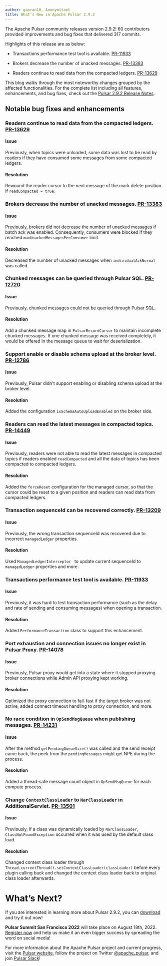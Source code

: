 ```yaml
---
author: gaoran10, Anonymitaet
title: What’s New in Apache Pulsar 2.9.2
---
```


The Apache Pulsar community releases version 2.9.2! 60 contributors provided improvements and bug fixes that delivered 317 commits.

<!--truncate-->

Highlights of this release are as below:

- Transactions performance test tool is available. [PR-11933](https://github.com/apache/pulsar/pull/11933)
  
- Brokers decrease the number of unacked messages. [PR-13383](https://github.com/apache/pulsar/pull/13383)
  
- Readers continue to read data from the compacted ledgers. [PR-13629](https://github.com/apache/pulsar/pull/13629)

This blog walks through the most noteworthy changes grouped by the affected functionalities. For the complete list including all features, enhancements, and bug fixes, check out the [Pulsar 2.9.2 Release Notes](https://github.com/apache/pulsar/releases/tag/v2.9.2).

## Notable bug fixes and enhancements

### Readers continue to read data from the compacted ledgers. [PR-13629](https://github.com/apache/pulsar/pull/13629)

#### Issue

Previously, when topics were unloaded, some data was lost to be read by readers if they have consumed some messages from some compacted ledgers.

#### Resolution

Rewound the reader cursor to the next message of the mark delete position if `readCompacted = true`.

### Brokers decrease the number of unacked messages. [PR-13383](https://github.com/apache/pulsar/pull/13383)

#### Issue

Previously, brokers did not decrease the number of unacked messages if batch ack was enabled. Consequently, consumers were blocked if they reached `maxUnackedMessagesPerConsumer` limit.

#### Resolution

Decreased the number of unacked messages when `individualAckNormal` was called.

### Chunked messages can be queried through Pulsar SQL. [PR-12720](https://github.com/apache/pulsar/pull/12720)

#### Issue

Previously, chunked messages could not be queried through Pulsar SQL.

#### Resolution

Add a chunked message map in `PulsarRecordCursor` to maintain incomplete chunked messages. If one chunked message was received completely, it would be offered in the message queue to wait for deserialization. 

### Support enable or disable schema upload at the broker level. [PR-12786](https://github.com/apache/pulsar/pull/12786)

#### Issue

Previously, Pulsar didn't support enabling or disabling schema upload at the broker level.

#### Resolution

Added the configuration `isSchemaAutoUploadEnabled` on the broker side.

### Readers can read the latest messages in compacted topics. [PR-14449](https://github.com/apache/pulsar/pull/14449)

#### Issue

Previously, readers were not able to read the latest messages in compacted topics if readers enabled `readCompacted` and all the data of topics has been compacted to compacted ledgers.

#### Resolution

Added the `forceReset` configuration for the managed cursor, so that the cursor could be reset to a given position and readers can read data from compacted ledgers. 

### Transaction sequenceId can be recovered correctly. [PR-13209](https://github.com/apache/pulsar/pull/13209)

#### Issue

Previously, the wrong transaction sequenceId was recovered due to incorrect `managedLedger` properties.

#### Resolution

Used `ManagedLedgerInterceptor ` to update current sequenceId to `managedLedger` properties and more.

### Transactions performance test tool is available. [PR-11933](https://github.com/apache/pulsar/pull/11933)

#### Issue

Previously, it was hard to test transaction performance (such as the delay and rate of sending and consuming messages) when opening a transaction.

#### Resolution

Added `PerformanceTransaction` class to support this enhancement.

### Port exhaustion and connection issues no longer exist in Pulsar Proxy. [PR-14078](https://github.com/apache/pulsar/pull/14078)

#### Issue

Previously, Pulsar proxy would get into a state where it stopped proxying broker connections while Admin API proxying kept working.

#### Resolution

Optimized the proxy connection to fail-fast if the target broker was not active, added connect timeout handling to proxy connection, and more.

### No race condition in `OpSendMsgQueue` when publishing messages. [PR-14231](https://github.com/apache/pulsar/pull/14231)

#### Issue

After the method `getPendingQueueSize()` was called and the send receipt came back, the peek from the `pendingMessages` might get NPE during the process.

#### Resolution

Added a thread-safe message count object in `OpSendMsgQueue` for each compute process.

### Change `ContextClassLoader` to `NarClassLoader` in AdditionalServlet. [PR-13501](https://github.com/apache/pulsar/pull/13501)

#### Issue

Previously, if a class was dynamically loaded by `NarClassLoader`, `ClassNotFoundException` occurred when it was used by the default class load.

#### Resolution

Changed context class loader through `Thread.currentThread().setContextClassLoader(classLoader)` before every plugin calling back and changed the context class loader back to original class loader afterwards.

# What’s Next?

If you are interested in learning more about Pulsar 2.9.2, you can [download](https://pulsar.apache.org/en/versions/) and try it out now! 

**Pulsar Summit San Francisco 2022** will take place on August 18th, 2022. [Register now](https://pulsar-summit.org/) and help us make it an even bigger success by spreading the word on social media!

For more information about the Apache Pulsar project and current progress, visit
the [Pulsar website](https://pulsar.apache.org), follow the project on Twitter
[@apache_pulsar](https://twitter.com/apache_pulsar), and join [Pulsar Slack](https://apache-pulsar.herokuapp.com/)!